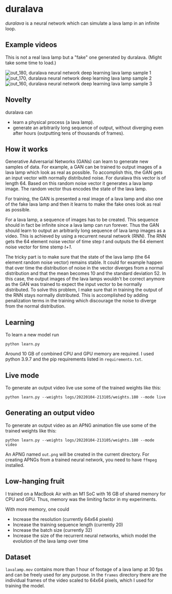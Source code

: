 # duralava
*duralava* is a neural network which can simulate a lava lamp in an infinite loop. 

## Example videos

This is not a real lava lamp but a "fake" one generated by duralava. (Might take some time to load.)

![out_180, duralava neural network deep learning lava lamp sample 1](https://user-images.githubusercontent.com/1943719/152648707-41552c03-5f45-4727-a4ae-6cb5c0aefab6.png)
![out_170, duralava neural network deep learning lava lamp sample 2](https://user-images.githubusercontent.com/1943719/152648713-36c848d6-aba0-436d-8630-a5c2f3c332ca.png)
![out_160, duralava neural network deep learning lava lamp sample 3](https://user-images.githubusercontent.com/1943719/152648716-6c27c629-7fec-44c8-a9b5-5811f070e579.png)

## Novelty

duralava can
* learn a physical process (a lava lamp). 
* generate an arbitrarily long sequence of output, without diverging even after hours (outputting tens of thousands of frames).

## How it works

Generative Adversarial Networks (GANs) can learn to generate new samples of data. For example, a GAN can be trained to output images of a lava lamp which look as real as possible. To accomplish this, the GAN gets an input vector with normally distributed noise. For duralava this vector is of length 64. Based on this random noise vector it generates a lava lamp image. The random vector thus encodes the state of the lava lamp. 

For training, the GAN is presented a real image of a lava lamp and also one of the fake lava lamp and then it learns to make the fake ones look as real as possible. 

For a lava lamp, a sequence of images has to be created. This sequence should in fact be infinite since a lava lamp can run forever. Thus the GAN should learn to output an arbitrarily long sequence of lava lamp images as a video. This is achieved by using a recurrent neural network (RNN). The RNN gets the 64 element noise vector of time step *t* and outputs the 64 element noise vector for time stemp *t+1*. 

The tricky part is to make sure that the state of the lava lamp (the 64 element random noise vector) remains stable. It could for example happen that over time the distribution of noise in the vector diverges from a normal distribution and that the mean becomes 10 and the standard deviation 52. In this case, the output images of the lava lamps wouldn't be correct anymore as the GAN was trained to expect the input vector to be normally distributed. To solve this problem, I make sure that in training the output of the RNN stays normally distributed. This is accomplished by adding penalization terms in the training which discourage the noise to diverge from the normal distribution. 

## Learning 

To learn a new model run

    python learn.py
    
Around 10 GB of combined CPU and GPU memory are required. I used python 3.9.7 and the pip requirements listed in ```requirements.txt```. 

## Live mode

To generate an output video live use some of the trained weights like this: 

    python learn.py --weights logs/20220104-213105/weights.180 --mode live
    
## Generating an output video

To generate an output video as an APNG animation file use some of the trained weights like this: 

    python learn.py --weights logs/20220104-213105/weights.180 --mode video
    
An APNG named ```out.png``` will be created in the current directory. For creating APNGs from a trained neural network, you need to have ```ffmpeg``` installed.  

## Low-hanging fruit

I trained on a MacBook Air with an M1 SoC with 16 GB of shared memory for CPU and GPU. Thus, memory was the limiting factor in my experiments. 

With more memory, one could 
* Increase the resolution (currently 64x64 pixels)
* Increase the training sequence length (currently 20)
* Increase the batch size (currently 32)
* Increase the size of the recurrent neural networks, which model the evolution of the lava lamp over time

## Dataset

```lavalamp.mov``` contains more than 1 hour of footage of a lava lamp at 30 fps and can be freely used for any purpose. In the ```frames``` directory there are the individual frames of the video scaled to 64x64 pixels, which I used for training the model. 
